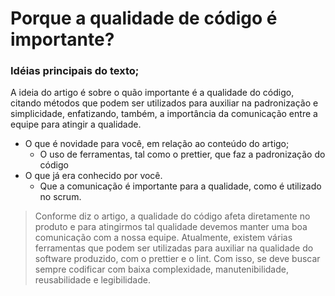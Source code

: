 # Porque a qualidade de código é importante?

### Idéias principais do texto;
A ideia do artigo é sobre o quão importante é a qualidade do código, citando métodos que podem ser utilizados para auxiliar na padronização e simplicidade, enfatizando, também, a importância da comunicação entre a equipe para atingir a qualidade.
- O que é novidade para você, em relação ao conteúdo do artigo;
	 - O uso de ferramentas, tal como o prettier, que faz a padronização do código 
- O que já era conhecido por você.
	- Que a comunicação é importante para a qualidade, como é utilizado no scrum.

>Conforme diz o artigo, a qualidade do código afeta diretamente no produto e para atingirmos tal qualidade devemos manter uma boa comunicação com a nossa equipe. Atualmente, existem várias ferramentas que podem ser utilizadas para auxiliar na qualidade do software produzido, com o prettier e o lint. Com isso, se deve buscar sempre codificar com baixa complexidade, manutenibilidade, reusabilidade e legibilidade.

